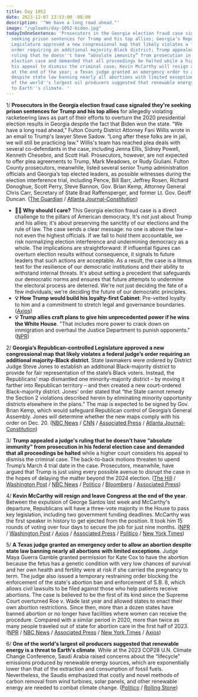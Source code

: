 ```yaml
---
title: Day 1052
date: 2023-12-07 13:53:00 -08:00
description: '"We have a long road ahead."'
image: "/uploads/day-1052-biden.jpg"
todayInOneSentence: 'Prosecutors in the Georgia election fraud case signaled they''re
  seeking prison sentences for Trump and his top allies; Georgia’s Republican-controlled
  Legislature approved a new congressional map that likely violates a federal judge’s
  order requiring an additional majority-Black district; Trump appealed a judge''s
  ruling that he doesn''t have “absolute immunity” from prosecution in his federal
  election case and demanded that all proceedings be halted while a higher court considers
  his appeal to dismiss the criminal case; Kevin McCarthy will resign and leave Congress
  at the end of the year; a Texas judge granted an emergency order to allow an abortion
  despite state law banning nearly all abortions with limited exceptions; and one
  of the world''s largest oil producers suggested that renewable energy is a threat
  to Earth''s climate. '
---
```


1/ **Prosecutors in the Georgia election fraud case signaled they're seeking prison sentences for Trump and his top allies** for allegedly violating racketeering laws as part of their efforts to overturn the 2020 presidential election results in Georgia despite the fact that Biden won the state. “We have a long road ahead,” Fulton County District Attorney Fani Willis wrote in an email to Trump's lawyer Steve Sadow. “Long after these folks are in jail, we will still be practicing law.” Willis's team has reached plea deals with several co-defendants in the case, including Jenna Ellis, Sidney Powell, Kenneth Chesebro, and Scott Hall. Prosecutors, however, are not expected to offer plea agreements to Trump, Mark Meadows, or Rudy Giuliani. Fulton County prosecutors, meanwhile, listed several senior Trump administration officials and Georgia’s top elected leaders, as possible witnesses during the election interference trial, including Pence, Bill Barr, Jeffrey Rosen, Richard Donoghue, Scott Perry, Steve Bannon, Gov. Brian Kemp, Attorney General Chris Carr, Secretary of State Brad Raffensperger, and former Lt. Gov. Geoff Duncan. ([The Guardian](https://www.theguardian.com/us-news/2023/dec/07/georgia-fani-willis-donald-trump-election-trial-prison-sentence) / [Atlanta Journal-Constitution](https://www.ajc.com/politics/exclusive-fulton-prosecutors-list-top-trump-aides-ga-officials-as-witnesses/FC4RPKGUIVCVRDGS3VP37L6UXY/))

* **🤷‍♂️ Why should I care?** This Georgia election fraud case is a direct challenge to the pillars of American democracy. It's not just about Trump and his allies; it's about preserving the sanctity of our elections and the rule of law. The case sends a clear message: no one is above the law – not even the highest officials. If we fail to hold them accountable, we risk normalizing election interference and undermining democracy as a whole. The implications are straightforward: If influential figures can overturn election results without consequence, it signals to future leaders that such actions are acceptable. As a result, the case is a litmus test for the resilience of our democratic institutions and their ability to withstand internal threats. It's about setting a precedent that safeguards our democratic norms and ensures that future attempts to undermine the electoral process are deterred. We're not just deciding the fate of a few individuals; we're deciding the future of our democratic principles.
* **💡 How Trump would build his loyalty-first Cabinet**:  Pre-vetted loyalty to him and a commitment to stretch legal and governance boundaries. ([Axios](https://www.axios.com/2023/12/07/trump-loyalty-cabinet-2025-carlson-miller-bannon))
* **💡 Trump allies craft plans to give him unprecedented power if he wins the White House**. "That includes more power to crack down on immigration and overhaul the Justice Department to punish opponents." ([NPR](https://www.npr.org/2023/12/06/1217562544/trump-and-insiders-craft-plans-for-unprecedented-power))

2/ **Georgia’s Republican-controlled Legislature approved a new congressional map that likely violates a federal judge’s order requiring an additional majority-Black district**. State lawmakers were ordered by District Judge Steve Jones to establish an additional Black-majority district to provide for fair representation of the state’s Black voters. Instead, the Republicans’ map dismantled one minority-majority district – by moving it farther into Republican territory – and then created a new court-ordered Black-majority district. Jones' order stated that “the State cannot remedy the Section 2 violations described herein by eliminating minority opportunity districts elsewhere in the plans.” The map is expected to be signed by Gov. Brian Kemp, which would safeguard Republican control of Georgia’s General Assembly. Jones will determine whether the new maps comply with his order on Dec. 20. ([NBC News](https://www.nbcnews.com/politics/2024-election/georgia-creates-new-minority-congressional-district-dismantling-rcna128015) / [CNN](https://www.cnn.com/2023/12/07/politics/georgia-republicans-congressional-map-redistricting/index.html) / [Associated Press](https://apnews.com/article/georgia-redistricting-black-voters-lucy-mcbath-maps-5c36cf248458647a09f831d2982ab3a4) / [Atlanta Journal-Constitution](https://www.ajc.com/politics/new-georgia-congressional-map-approved-preserving-republican-power/JQMZDCVSGBAY7N2EHJ3Q2TDLFI/))

3/ **Trump appealed a judge's ruling that he doesn't have “absolute immunity” from prosecution in his federal election case and demanded that all proceedings be halted** while a higher court considers his appeal to dismiss the criminal case. The back-to-back motions threaten to upend Trump’s March 4 trial date in the case. Prosecutors, meanwhile, have argued that Trump is just using every possible avenue to disrupt the case in the hopes of delaying the matter beyond the 2024 election. ([The Hill](https://thehill.com/regulation/court-battles/4348021-trump-seeks-pause-jan-6-case-appeal/) / [Washington Post](https://www.washingtonpost.com/national-security/2023/12/07/trump-appeal-trial-immunity/) / [NBC News](https://www.nbcnews.com/politics/donald-trump/trump-appeals-ruling-denying-immunity-claims-federal-election-interfer-rcna128589) / [Politico](https://www.politico.com/news/2023/12/07/trump-seeks-halt-to-d-c-criminal-case-00130662) / [Bloomberg](https://www.bloomberg.com/news/articles/2023-12-07/trump-appeals-immunity-loss-in-dc-election-obstruction-case?sref=MIBMEEoj) / [Associated Press](https://apnews.com/article/trump-capitol-riot-immunity-9528a29b2dbebb6ee4a4ebd26780f98c))

4/ **Kevin McCarthy will resign and leave Congress at the end of the year**. Between the expulsion of George Santos last week and McCarthy's departure, Republicans will have a three-vote majority in the House to pass key legislation, including two government funding deadlines. McCarthy was the first speaker in history to get ejected from the position. It took him 15 rounds of voting over four days to secure the job for just nine months. ([NPR](https://www.npr.org/2023/12/06/1217575428/former-speaker-kevin-mccarthy-to-retire-at-the-end-of-the-month) / [Washington Post](https://www.washingtonpost.com/politics/2023/12/06/kevin-mccarthy-retire/) / [Axios](https://www.axios.com/2023/12/06/kevin-mccarthy-congress-retire-speaker) / [Associated Press](https://apnews.com/article/kevin-mccarthy-house-speaker-reelection-84fc76226de7d20e140325bbe87622c8) / [Politico](https://www.politico.com/news/2023/12/06/kevin-mccarthy-resignation-congress-00130359) / [New York Times](https://www.nytimes.com/2023/12/06/us/politics/kevin-mccarthy-congress.html))

5/ **A Texas judge granted an emergency order to allow an abortion despite state law banning nearly all abortions with limited exceptions**. Judge Maya Guerra Gamble granted permission for Kate Cox to have the abortion because the fetus has a genetic condition with very low chances of survival and her own health and fertility were at risk if she carried the pregnancy to term. The judge also issued a temporary restraining order blocking the enforcement of the state's abortion ban and enforcement of S.B. 8, which allows civil lawsuits to be filed against those who help patients receive abortions. The case is believed to be the first of its kind since the Supreme Court overturned Roe v. Wade last year and allowed states to enact their own abortion restrictions. Since then, more than a dozen states have banned abortion or no longer have facilities where women can receive the procedure. Compared with a similar period in 2020, more than twice as many people traveled out of state for abortion care in the first half of 2023. ([NPR](https://www.npr.org/sections/health-shots/2023/12/06/1217637325/texas-woman-asks-court-for-abortion-because-of-pregnancy-complications) / [NBC News](https://www.nbcnews.com/news/us-news/pregnant-woman-texas-gets-court-order-abortion-rcna128537) / [Associated Press](https://apnews.com/article/texas-abortion-roe-568c09dc8794c341095189362ece9004) / [New York Times](https://www.nytimes.com/2023/12/07/us/texas-abortion-ruling-exception.html) / [Axios](https://www.axios.com/2023/12/07/abortion-state-travel-post-roe))


6/ **One of the world's largest oil producers suggested that renewable energy is a threat to Earth's climate**. While at the 2023 COP28 U.N. Climate Change Conference, Saudi Arabia raised concerns about the “lifecycle” emissions produced by renewable energy sources, which are exponentially lower than that of the extraction and consumption of fossil fuels. Nevertheless, the Saudis emphasized that costly and novel methods of carbon removal from wind turbines, solar panels, and other renewable energy are needed to combat climate change. ([Politico](https://www.politico.com/news/2023/12/07/saudi-arabia-focuses-on-emissions-from-wind-and-solar-over-oil-00130506) / [Rolling Stone](https://www.rollingstone.com/politics/politics-news/cop28-saudi-arabia-renewable-energy-bad-environment-1234919483/)) 

